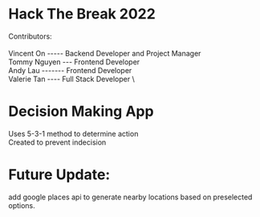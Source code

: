 # Hack The Break 2022
Contributors: \
\
Vincent On ----- Backend Developer and Project Manager \
Tommy Nguyen --- Frontend Developer \
Andy Lau ------- Frontend Developer \
Valerie Tan ---- Full Stack Developer \



# Decision Making App
Uses 5-3-1 method to determine action \
Created to prevent indecision

# Future Update:
   add google places api to generate nearby locations based on preselected options.


